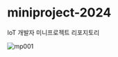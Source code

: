 # miniproject-2024
IoT 개발자 미니프로젝트 리포지토리

![mp001](https://github.com/yongseok2312/miniproject-2024/assets/135982451/240dd9c3-0644-4b3f-9643-d464f07b97dc)

